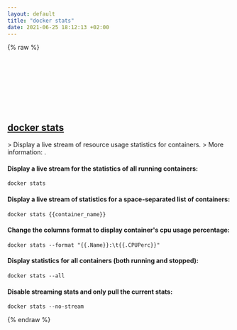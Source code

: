 ```yaml
---
layout: default
title: "docker stats"
date: 2021-06-25 18:12:13 +02:00
---
```

{% raw %}
<h2 id="docker-stats">
  <a href="/en/common/docker-stats.html">docker stats</a> <a href="#docker-stats"><svg class="icon">
    <use href="/assets/images/unicode_sprite.svg#link" />
  </svg></a>
</h2>
> Display a live stream of resource usage statistics for containers.
> More information: <https://docs.docker.com/engine/reference/commandline/stats/>.

#### Display a live stream for the statistics of all running containers:
```shell
docker stats
```
#### Display a live stream of statistics for a space-separated list of containers:
```shell
docker stats {{container_name}}
```
#### Change the columns format to display container's cpu usage percentage:
```shell
docker stats --format "{{.Name}}:\t{{.CPUPerc}}"
```
#### Display statistics for all containers (both running and stopped):
```shell
docker stats --all
```
#### Disable streaming stats and only pull the current stats:
```shell
docker stats --no-stream
```
{% endraw %}